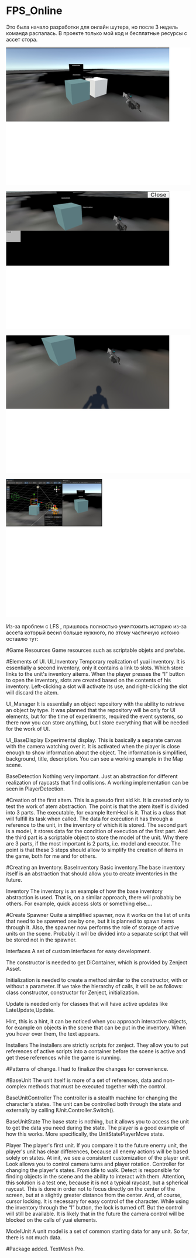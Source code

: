 # FPS_Online
Это была начало разработки для онлайн шутера, но после 3 недель команда распалась.  В проекте только мой код и бесплатные ресурсы с ассет стора.

![Alt text](https://github.com/BigToni968/FPS_Online/blob/main/Screenshots/Screenshot_1.jpg "Первый скрин.")

![Alt text](https://github.com/BigToni968/FPS_Online/blob/main/Screenshots/Screenshot_2.jpg "Второй скрин.")

![Alt text](https://github.com/BigToni968/FPS_Online/blob/main/Screenshots/Screenshot_3.jpg "Третий скрин.")

![Alt text](https://github.com/BigToni968/FPS_Online/blob/main/Screenshots/Screenshot_4.jpg "Четвёртый скрин.")

Из-за проблем с LFS , пришлось полностью уничтожить историю из-за ассета который весил больше нужного, по этому частичную истоию оставлю тут:

#Game Resources
Game resources such as scriptable objets and prefabs.

#Elements of UI.
UI_Inventory
Temporary realization of yuai inventory. It is essentially a second inventory, only it contains a link to slots. Which store links to the unit's inventory aitems.
When the player presses the “I” button to open the inventory, slots are created based on the contents of his inventory. Left-clicking a slot will activate its use, and right-clicking the slot will discard the aitem.

UI_Manager
It is essentially an object repository with the ability to retrieve an object by type. It was planned that the repository will be only for UI elements, but for the time of experiments, required the event systems, so there now you can store anything, but I store everything that will be needed for the work of UI.

UI_BaseDisplay
Experimental display.
This is basically a separate canvas with the camera watching over it. It is activated when the player is close enough to show information about the object. The information is simplified, background, title, description. You can see a working example in the Map scene.

BaseDetection
Nothing very important. Just an abstraction for different realization of raycasts that find collisions. A working implementation can be seen in PlayerDetection.

#Creation of the first aitem.
This is a pseudo first aid kit. It is created only to test the work of atem abstraction. The point is that the atem itself is divided into 3 parts. The executable, for example ItemHeal is it. That is a class that will fulfill its task when called. The data for execution it has through a reference to the unit, in the inventory of which it is stored. The second part is a model, it stores data for the condition of execution of the first part. And the third part is a scriptable object to store the model of the unit. Why there are 3 parts, if the most important is 2 parts, i.e. model and executor. The point is that these 3 steps should allow to simplify the creation of items in the game, both for me and for others.

#Creating an Inventory.
BaseInventory
Basic inventory.The base inventory itself is an abstraction that should allow you to create inventories in the future.

Inventory
The inventory is an example of how the base inventory abstraction is used. That is, on a similar approach, there will probably be others. For example, quick access slots or something else....

#Create Spawner
Quite a simplified spavner, now it works on the list of units that need to be spawned one by one, but it is planned to spawn items through it.
Also, the spawner now performs the role of storage of active units on the scene. Probably it will be divided into a separate script that will be stored not in the spawner.

Interfaces
A set of custom interfaces for easy development.

The constructor is needed to get DiContainer, which is provided by Zenject Asset.

Initialization is needed to create a method similar to the constructor, with or without a parameter. If we take the
hierarchy of calls, it will be as follows: class constructor, constructor for Zenject, initialization.

Update is needed only for classes that will have active updates like LateUpdate,Update.

Hint, this is a hint, it can be noticed when you approach interactive objects, for example on objects in the scene that can be put in the inventory. When you hover over them, the text appears.

Installers
The installers are strictly scripts for zenject. They allow you to put references of active scripts into a container before the scene is active and get these references while the game is running.

#Patterns of change.
I had to finalize the changes for convenience.

#BaseUnit
The unit itself is more of a set of references, data and non-complex methods that must be executed together with the control.

BaseUnitController
The controller is a stealth machine for changing the character's states. The unit can be controlled both through the state and externally by calling IUnit.Controller.Switch().

BaseUnitState
The base state is nothing, but it allows you to access the unit to get the data you need during the state. The player is a good example of how this works. More specifically, the UnitStatePlayerMove state.

Player
The player's first unit. If you compare it to the future enemy unit, the player's unit has clear differences, because all enemy actions will be based solely on states.
At init, we see a consistent customization of the player unit.
Look allows you to control camera turns and player rotation.
Controller for changing the player's states. From idle to walk.
Detect is responsible for finding objects in the scene and the ability to interact with them. Attention, this solution is a test one, because it is not a typical raycast, but a spherical raycast. This is done in order not to focus directly on the center of the screen, but at a slightly greater distance from the center.
And, of course, cursor locking. It is necessary for easy control of the character.
While using the inventory through the “I” button, the lock is turned off. But the control will still be available. It is likely that in the future the camera control will be blocked on the calls of yuai elements.

ModelUnit
A unit model is a set of common starting data for any unit. So far, there is not much data.

#Package added.
TextMesh Pro.